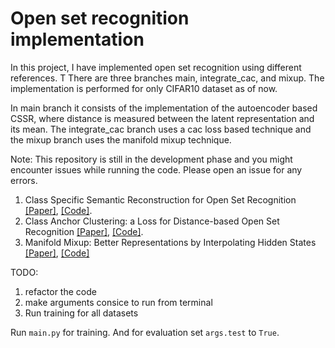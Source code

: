 
# Open set recognition implementation
In this project, I have implemented open set recognition using different references. T
There are three branches main, integrate_cac, and mixup. The implementation is performed for only CIFAR10 dataset as of now.

In main branch it consists of the implementation of the autoencoder based CSSR, where distance is measured between the latent representation and its mean. The integrate_cac branch uses a cac loss based technique and the mixup branch uses the manifold mixup technique.

Note: This repository is still in the development phase and you might encounter issues while running the code. Please open an issue for any errors.

 1. Class Specific Semantic Reconstruction for Open Set Recognition [[Paper]](https://ieeexplore.ieee.org/document/9864101), [[Code]](https://github.com/xyzedd/CSSR).
 2. Class Anchor Clustering: a Loss for Distance-based Open Set Recognition [[Paper]](https://arxiv.org/abs/2004.02434), [[Code]](https://github.com/dimitymiller/cac-openset).
 3. Manifold Mixup: Better Representations by Interpolating Hidden States [[Paper]](https://arxiv.org/abs/1806.05236), [[Code]](https://github.com/vikasverma1077/manifold_mixup)


 TODO: 
  1. refactor the code
  2. make arguments consice to run from terminal
  3. Run training for all datasets


Run ```main.py``` for training. And for evaluation set ```args.test``` to ```True```.
